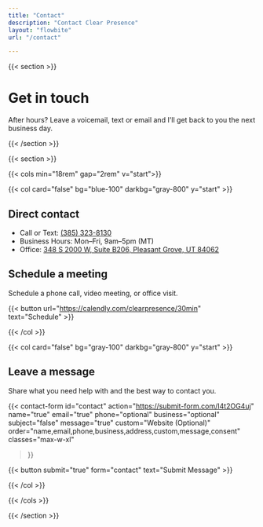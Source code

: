 ```yaml
---
title: "Contact"
description: "Contact Clear Presence"
layout: "flowbite"
url: "/contact"

---
```


{{< section >}}

# Get in touch

After hours? Leave a voicemail, text or email and I'll get back to you the next business day.

{{< /section >}}

{{< section >}}

{{< cols min="18rem" gap="2rem" v="start">}}

{{< col card="false" bg="blue-100" darkbg="gray-800" y="start" >}}

## Direct contact

- Call or Text: <a href="tel:+13853238130">(385) 323-8130</a>
- Business Hours: Mon–Fri, 9am–5pm (MT)
- Office: <a href="https://www.google.com/maps/place/348+S+2000+W+b206,+Pleasant+Grove,+UT+84062" target="_blank" rel="noopener">348 S 2000 W, Suite B206, Pleasant Grove, UT 84062</a>

## Schedule a meeting

Schedule a phone call, video meeting, or office visit.

{{< button url="https://calendly.com/clearpresence/30min" text="Schedule" >}}


{{< /col >}}

{{< col card="false" bg="gray-100" darkbg="gray-800" y="start" >}}


## Leave a message

Share what you need help with and the best way to contact you.

{{< contact-form
	id="contact"
	action="https://submit-form.com/I4t2OG4uj"
	name="true"
	email="true"
	phone="optional"
    business="optional"
	subject="false"
	message="true"
	custom="Website (Optional)"
	order="name,email,phone,business,address,custom,message,consent"
	classes="max-w-xl"
>}}

{{< button submit="true" form="contact" text="Submit Message" >}}


{{< /col >}}

{{< /cols >}}

{{< /section >}}
